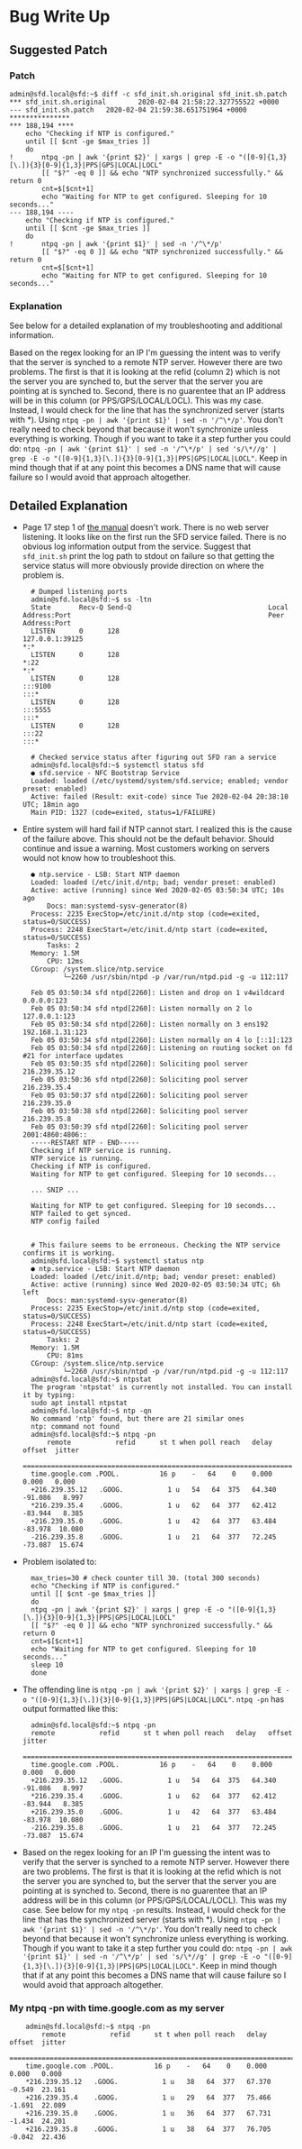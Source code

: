 # Bug Write Up

## Suggested Patch

### Patch

    admin@sfd.local@sfd:~$ diff -c sfd_init.sh.original sfd_init.sh.patch
    *** sfd_init.sh.original        2020-02-04 21:58:22.327755522 +0000
    --- sfd_init.sh.patch   2020-02-04 21:59:38.651751964 +0000
    ***************
    *** 188,194 ****
        echo "Checking if NTP is configured."
        until [[ $cnt -ge $max_tries ]]
        do
    !       ntpq -pn | awk '{print $2}' | xargs | grep -E -o "([0-9]{1,3}[\.]){3}[0-9]{1,3}|PPS|GPS|LOCAL|LOCL"
            [[ "$?" -eq 0 ]] && echo "NTP synchronized successfully." && return 0
            cnt=$[$cnt+1]
            echo "Waiting for NTP to get configured. Sleeping for 10 seconds..."
    --- 188,194 ----
        echo "Checking if NTP is configured."
        until [[ $cnt -ge $max_tries ]]
        do
    !       ntpq -pn | awk '{print $1}' | sed -n '/^\*/p'
            [[ "$?" -eq 0 ]] && echo "NTP synchronized successfully." && return 0
            cnt=$[$cnt+1]
            echo "Waiting for NTP to get configured. Sleeping for 10 seconds..."

### Explanation

See below for a detailed explanation of my troubleshooting and additional information.

Based on the regex looking for an IP I'm guessing the intent was to verify that the server is synched to a remote NTP server. However there are two problems. The first is that it is looking at the refid (column 2) which is not the server you are synched to, but the server that the server you are pointing at is synched to. Second, there is no guarentee that an IP address will be in this column (or PPS/GPS/LOCAL/LOCL). This was my case. Instead, I would check for the line that has the synchronized server (starts with *). Using `ntpq -pn | awk '{print $1}' | sed -n '/^\*/p'`. You don't really need to check beyond that because it won't synchronize unless everything is working. Though if you want to take it a step further you could do: `ntpq -pn | awk '{print $1}' | sed -n '/^\*/p' | sed 's/\*//g' | grep -E -o "([0-9]{1,3}[\.]){3}[0-9]{1,3}|PPS|GPS|LOCAL|LOCL"`. Keep in mind though that if at any point this becomes a DNS name that will cause failure so I would avoid that approach altogether.

## Detailed Explanation

- Page 17 step 1 of [the manual](https://downloads.dell.com/manuals/all-products/esuprt_networking_int/esuprt_networking_mgmt_software/smart-fabric-director_users-guide_en-us.pdf) doesn't work. There is no web server listening. It looks like on the first run the SFD service failed. There is no obvious log information output from the service. Suggest that `sfd_init.sh` print the log path to stdout on failure so that getting the service status will more obviously provide direction on where the problem is.

        # Dumped listening ports
        admin@sfd.local@sfd:~$ ss -ltn
        State       Recv-Q Send-Q                                  Local Address:Port                                                 Peer Address:Port
        LISTEN      0      128                                         127.0.0.1:39125                                                           *:*
        LISTEN      0      128                                                 *:22                                                              *:*
        LISTEN      0      128                                                :::9100                                                           :::*
        LISTEN      0      128                                                :::5555                                                           :::*
        LISTEN      0      128                                                :::22                                                             :::*

        # Checked service status after figuring out SFD ran a service
        admin@sfd.local@sfd:~$ systemctl status sfd
        ● sfd.service - NFC Bootstrap Service
        Loaded: loaded (/etc/systemd/system/sfd.service; enabled; vendor preset: enabled)
        Active: failed (Result: exit-code) since Tue 2020-02-04 20:38:10 UTC; 18min ago
        Main PID: 1327 (code=exited, status=1/FAILURE)


- Entire system will hard fail if NTP cannot start. I realized this is the cause of the failure above. This should not be the default behavior. Should continue and issue a warning. Most customers working on servers would not know how to troubleshoot this.

        ● ntp.service - LSB: Start NTP daemon
        Loaded: loaded (/etc/init.d/ntp; bad; vendor preset: enabled)
        Active: active (running) since Wed 2020-02-05 03:50:34 UTC; 10s ago
            Docs: man:systemd-sysv-generator(8)
        Process: 2235 ExecStop=/etc/init.d/ntp stop (code=exited, status=0/SUCCESS)
        Process: 2248 ExecStart=/etc/init.d/ntp start (code=exited, status=0/SUCCESS)
            Tasks: 2
        Memory: 1.5M
            CPU: 12ms
        CGroup: /system.slice/ntp.service
                └─2260 /usr/sbin/ntpd -p /var/run/ntpd.pid -g -u 112:117

        Feb 05 03:50:34 sfd ntpd[2260]: Listen and drop on 1 v4wildcard 0.0.0.0:123
        Feb 05 03:50:34 sfd ntpd[2260]: Listen normally on 2 lo 127.0.0.1:123
        Feb 05 03:50:34 sfd ntpd[2260]: Listen normally on 3 ens192 192.168.1.31:123
        Feb 05 03:50:34 sfd ntpd[2260]: Listen normally on 4 lo [::1]:123
        Feb 05 03:50:34 sfd ntpd[2260]: Listening on routing socket on fd #21 for interface updates
        Feb 05 03:50:35 sfd ntpd[2260]: Soliciting pool server 216.239.35.12
        Feb 05 03:50:36 sfd ntpd[2260]: Soliciting pool server 216.239.35.4
        Feb 05 03:50:37 sfd ntpd[2260]: Soliciting pool server 216.239.35.0
        Feb 05 03:50:38 sfd ntpd[2260]: Soliciting pool server 216.239.35.8
        Feb 05 03:50:39 sfd ntpd[2260]: Soliciting pool server 2001:4860:4806::
        -----RESTART NTP - END-----
        Checking if NTP service is running.
        NTP service is running.
        Checking if NTP is configured.
        Waiting for NTP to get configured. Sleeping for 10 seconds...
        
        ... SNIP ...

        Waiting for NTP to get configured. Sleeping for 10 seconds...
        NTP failed to get synced.
        NTP config failed


        # This failure seems to be erroneous. Checking the NTP service confirms it is working.
        admin@sfd.local@sfd:~$ systemctl status ntp
        ● ntp.service - LSB: Start NTP daemon
        Loaded: loaded (/etc/init.d/ntp; bad; vendor preset: enabled)
        Active: active (running) since Wed 2020-02-05 03:50:34 UTC; 6h left
            Docs: man:systemd-sysv-generator(8)
        Process: 2235 ExecStop=/etc/init.d/ntp stop (code=exited, status=0/SUCCESS)
        Process: 2248 ExecStart=/etc/init.d/ntp start (code=exited, status=0/SUCCESS)
            Tasks: 2
        Memory: 1.5M
            CPU: 81ms
        CGroup: /system.slice/ntp.service
                └─2260 /usr/sbin/ntpd -p /var/run/ntpd.pid -g -u 112:117
        admin@sfd.local@sfd:~$ ntpstat
        The program 'ntpstat' is currently not installed. You can install it by typing:
        sudo apt install ntpstat
        admin@sfd.local@sfd:~$ ntp -qn
        No command 'ntp' found, but there are 21 similar ones
        ntp: command not found
        admin@sfd.local@sfd:~$ ntpq -pn
            remote           refid      st t when poll reach   delay   offset  jitter
        ==============================================================================
        time.google.com .POOL.          16 p    -   64    0    0.000    0.000   0.000
        +216.239.35.12   .GOOG.           1 u   54   64  375   64.340  -91.086   8.997
        *216.239.35.4    .GOOG.           1 u   62   64  377   62.412  -83.944   8.385
        +216.239.35.0    .GOOG.           1 u   42   64  377   63.484  -83.978  10.080
        -216.239.35.8    .GOOG.           1 u   21   64  377   72.245  -73.087  15.674

- Problem isolated to:

        max_tries=30 # check counter till 30. (total 300 seconds)
        echo "Checking if NTP is configured."
        until [[ $cnt -ge $max_tries ]]
        do
        ntpq -pn | awk '{print $2}' | xargs | grep -E -o "([0-9]{1,3}[\.]){3}[0-9]{1,3}|PPS|GPS|LOCAL|LOCL"
        [[ "$?" -eq 0 ]] && echo "NTP synchronized successfully." && return 0
        cnt=$[$cnt+1]
        echo "Waiting for NTP to get configured. Sleeping for 10 seconds..."
        sleep 10
        done

- The offending line is `ntpq -pn | awk '{print $2}' | xargs | grep -E -o "([0-9]{1,3}[\.]){3}[0-9]{1,3}|PPS|GPS|LOCAL|LOCL"`. `ntpq -pn` has output formatted like this:

        admin@sfd.local@sfd:~$ ntpq -pn
        remote           refid      st t when poll reach   delay   offset  jitter
        ==============================================================================
        time.google.com .POOL.          16 p    -   64    0    0.000    0.000   0.000
        +216.239.35.12   .GOOG.           1 u   54   64  375   64.340  -91.086   8.997
        *216.239.35.4    .GOOG.           1 u   62   64  377   62.412  -83.944   8.385
        +216.239.35.0    .GOOG.           1 u   42   64  377   63.484  -83.978  10.080
        -216.239.35.8    .GOOG.           1 u   21   64  377   72.245  -73.087  15.674

- Based on the regex looking for an IP I'm guessing the intent was to verify that the server is synched to a remote NTP server. However there are two problems. The first is that it is looking at the refid which is not the server you are synched to, but the server that the server you are pointing at is synched to. Second, there is no guarentee that an IP address will be in this column (or PPS/GPS/LOCAL/LOCL). This was my case. See below for my `ntpq -pn` results. Instead, I would check for the line that has the synchronized server (starts with *). Using `ntpq -pn | awk '{print $1}' | sed -n '/^\*/p'`. You don't really need to check beyond that because it won't synchronize unless everything is working. Though if you want to take it a step further you could do: `ntpq -pn | awk '{print $1}' | sed -n '/^\*/p' | sed 's/\*//g' | grep -E -o "([0-9]{1,3}[\.]){3}[0-9]{1,3}|PPS|GPS|LOCAL|LOCL"`. Keep in mind though that if at any point this becomes a DNS name that will cause failure so I would avoid that approach altogether.

### My ntpq -pn with time.google.com as my server

        admin@sfd.local@sfd:~$ ntpq -pn
            remote           refid      st t when poll reach   delay   offset  jitter
        ==============================================================================
        time.google.com .POOL.          16 p    -   64    0    0.000    0.000   0.000
        *216.239.35.12   .GOOG.           1 u   38   64  377   67.370   -0.549  23.161
        +216.239.35.4    .GOOG.           1 u   29   64  377   75.466   -1.691  22.089
        +216.239.35.0    .GOOG.           1 u   36   64  377   67.731   -1.434  24.201
        +216.239.35.8    .GOOG.           1 u   38   64  377   76.705   -0.042  22.436

